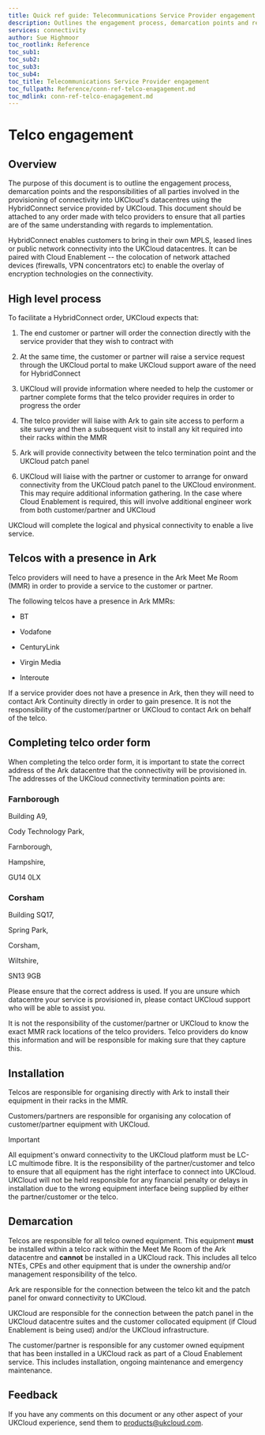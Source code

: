```yaml
---
title: Quick ref guide: Telecommunications Service Provider engagement | UKCloud Ltd
description: Outlines the engagement process, demarcation points and responsibilities of all parties  regarding provisioning connectivity into UKCloud via HybridConnect
services: connectivity
author: Sue Highmoor
toc_rootlink: Reference
toc_sub1: 
toc_sub2:
toc_sub3:
toc_sub4:
toc_title: Telecommunications Service Provider engagement
toc_fullpath: Reference/conn-ref-telco-enagagement.md
toc_mdlink: conn-ref-telco-enagagement.md
---
```


# Telco engagement

## Overview

The purpose of this document is to outline the engagement process, demarcation points and the responsibilities of all parties involved in the provisioning of connectivity into UKCloud's datacentres using the HybridConnect service provided by UKCloud. This document should be attached to any order made with telco providers to ensure that all parties are of the same understanding with regards to implementation.

HybridConnect enables customers to bring in their own MPLS, leased lines or public network connectivity into the UKCloud datacentres. It can be paired with Cloud Enablement -- the colocation of network attached devices (firewalls, VPN concentrators etc) to enable the overlay of encryption technologies on the connectivity.

## High level process

To facilitate a HybridConnect order, UKCloud expects that:

1) The end customer or partner will order the connection directly with the service provider that they wish to contract with

2) At the same time, the customer or partner will raise a service request through the UKCloud portal to make UKCloud support aware of the need for HybridConnect

3) UKCloud will provide information where needed to help the customer or partner complete forms that the telco provider requires in order to progress the order

4) The telco provider will liaise with Ark to gain site access to perform a site survey and then a subsequent visit to install any kit required into their racks within the MMR

5) Ark will provide connectivity between the telco termination point and the UKCloud patch panel

6) UKCloud will liaise with the partner or customer to arrange for onward connectivity from the UKCloud patch panel to the UKCloud environment. This may require additional information gathering. In the case where Cloud Enablement is required, this will involve additional engineer work from both customer/partner and UKCloud

UKCloud will complete the logical and physical connectivity to enable a live service.

## Telcos with a presence in Ark

Telco providers will need to have a presence in the Ark Meet Me Room (MMR) in order to provide a service to the customer or partner.

The following telcos have a presence in Ark MMRs:

- BT

- Vodafone

- CenturyLink

- Virgin Media

- Interoute

If a service provider does not have a presence in Ark, then they will need to contact Ark Continuity directly in order to gain presence. It is not the responsibility of the customer/partner or UKCloud to contact Ark on behalf of the telco.

## Completing telco order form

When completing the telco order form, it is important to state the correct address of the Ark datacentre that the connectivity will be provisioned in. The addresses of the UKCloud connectivity termination points are:

### Farnborough

Building A9,

Cody Technology Park,

Farnborough,

Hampshire,

GU14 0LX

### Corsham

Building SQ17,

Spring Park,

Corsham,

Wiltshire,

SN13 9GB

Please ensure that the correct address is used. If you are unsure which datacentre your service is provisioned in, please contact UKCloud support who will be able to assist you.

It is not the responsibility of the customer/partner or UKCloud to know the exact MMR rack locations of the telco providers. Telco providers do know this information and will be responsible for making sure that they capture this.

## Installation

Telcos are responsible for organising directly with Ark to install their equipment in their racks in the MMR.

Customers/partners are responsible for organising any colocation of customer/partner equipment with UKCloud.

> [!IMPORTANT]
> All equipment's onward connectivity to the UKCloud platform must be LC-LC multimode fibre. It is the responsibility of the partner/customer and telco to ensure that all equipment has the right interface to connect into UKCloud. UKCloud will not be held responsible for any financial penalty or delays in installation due to the wrong equipment interface being supplied by either the partner/customer or the telco.

## Demarcation

Telcos are responsible for all telco owned equipment. This equipment **must** be installed within a telco rack within the Meet Me Room of the Ark datacentre and **cannot** be installed in a UKCloud rack. This includes all telco NTEs, CPEs and other equipment that is under the ownership and/or management responsibility of the telco.

Ark are responsible for the connection between the telco kit and the patch panel for onward connectivity to UKCloud.

UKCloud are responsible for the connection between the patch panel in the UKCloud datacentre suites and the customer collocated equipment (if Cloud Enablement is being used) and/or the UKCloud infrastructure.

The customer/partner is responsible for any customer owned equipment that has been installed in a UKCloud rack as part of a Cloud Enablement service. This includes installation, ongoing maintenance and emergency maintenance.

## Feedback

If you have any comments on this document or any other aspect of your UKCloud experience, send them to <products@ukcloud.com>.